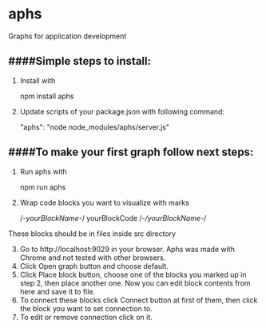 # aphs
Graphs for application development

####Simple steps to install:
---------

1. Install with

    npm install aphs

2. Update scripts of your package.json with following command:

    "aphs": "node node_modules/aphs/server.js"

####To make your first graph follow next steps:
---------

1. Run aphs with

    npm run aphs

2. Wrap code blocks you want to visualize with marks

    /*-yourBlockName-*/ yourBlockCode /*-/yourBlockName-*/

These blocks should be in files inside src directory

3. Go to http://localhost:9029 in your browser. Aphs was made with Chrome and not tested with other browsers.
4. Click Open graph button and choose default.
5. Click Place block button, choose one of the blocks you marked up in step 2, then place another one. Now you can edit block contents from here and save it to file.
6. To connect these blocks click Connect button at first of them, then click the block you want to set connection to.
7. To edit or remove connection click on it.